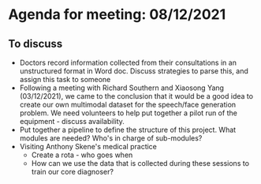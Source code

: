 # Agenda for meeting: 08/12/2021


## To discuss

* Doctors record information collected from their consultations in an unstructured format in Word doc. Discuss strategies to parse this, and assign this task to someone
* Following a meeting with Richard Southern and Xiaosong Yang (03/12/2021), we came to the conclusion that it would be a good idea to create our own multimodal dataset for the speech/face generation problem. We need volunteers to help put together a pilot run of the equipment - discuss availability.
* Put together a pipeline to define the structure of this project. What modules are needed? Who's in charge of sub-modules?
* Visiting Anthony Skene's medical practice
	* Create a rota - who goes when
	* How can we use the data that is collected during these sessions to train our core diagnoser?